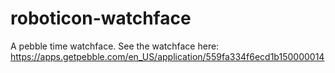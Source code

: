 # roboticon-watchface

A pebble time watchface.
See the watchface here: https://apps.getpebble.com/en_US/application/559fa334f6ecd1b150000014
